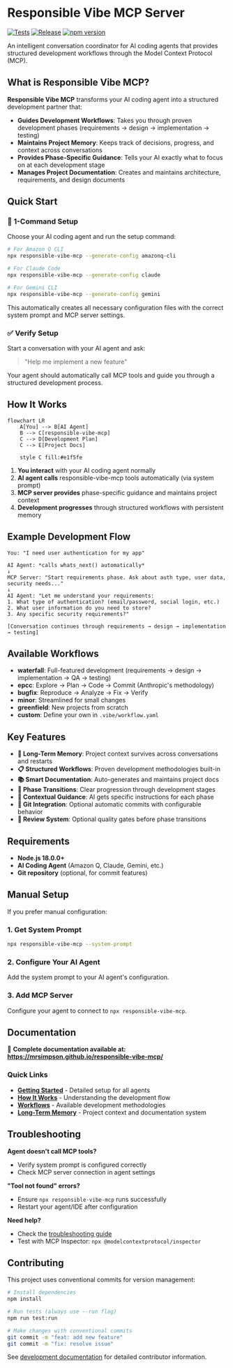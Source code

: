 # Responsible Vibe MCP Server

[![Tests](https://github.com/mrsimpson/vibe-feature-mcp/actions/workflows/pr.yml/badge.svg)](https://github.com/mrsimpson/vibe-feature-mcp/actions/workflows/pr.yml)
[![Release](https://github.com/mrsimpson/vibe-feature-mcp/actions/workflows/release.yml/badge.svg)](https://github.com/mrsimpson/vibe-feature-mcp/actions/workflows/release.yml)
[![npm version](https://badge.fury.io/js/responsible-vibe-mcp.svg)](https://badge.fury.io/js/responsible-vibe-mcp)

An intelligent conversation coordinator for AI coding agents that provides structured development workflows through the Model Context Protocol (MCP).

## What is Responsible Vibe MCP?

**Responsible Vibe MCP** transforms your AI coding agent into a structured development partner that:

- **Guides Development Workflows**: Takes you through proven development phases (requirements → design → implementation → testing)
- **Maintains Project Memory**: Keeps track of decisions, progress, and context across conversations
- **Provides Phase-Specific Guidance**: Tells your AI exactly what to focus on at each development stage
- **Manages Project Documentation**: Creates and maintains architecture, requirements, and design documents

## Quick Start

### 🚀 **1-Command Setup**

Choose your AI coding agent and run the setup command:

```bash
# For Amazon Q CLI
npx responsible-vibe-mcp --generate-config amazonq-cli

# For Claude Code
npx responsible-vibe-mcp --generate-config claude

# For Gemini CLI
npx responsible-vibe-mcp --generate-config gemini
```

This automatically creates all necessary configuration files with the correct system prompt and MCP server settings.

### ✅ **Verify Setup**

Start a conversation with your AI agent and ask:

> "Help me implement a new feature"

Your agent should automatically call MCP tools and guide you through a structured development process.

## How It Works

```mermaid
flowchart LR
    A[You] --> B[AI Agent]
    B --> C[responsible-vibe-mcp]
    C --> D[Development Plan]
    C --> E[Project Docs]

    style C fill:#e1f5fe
```

1. **You interact** with your AI coding agent normally
2. **AI agent calls** responsible-vibe-mcp tools automatically (via system prompt)
3. **MCP server provides** phase-specific guidance and maintains project context
4. **Development progresses** through structured workflows with persistent memory

## Example Development Flow

```
You: "I need user authentication for my app"

AI Agent: *calls whats_next() automatically*
↓
MCP Server: "Start requirements phase. Ask about auth type, user data, security needs..."
↓
AI Agent: "Let me understand your requirements:
1. What type of authentication? (email/password, social login, etc.)
2. What user information do you need to store?
3. Any specific security requirements?"

[Conversation continues through requirements → design → implementation → testing]
```

## Available Workflows

- **waterfall**: Full-featured development (requirements → design → implementation → QA → testing)
- **epcc**: Explore → Plan → Code → Commit (Anthropic's methodology)
- **bugfix**: Reproduce → Analyze → Fix → Verify
- **minor**: Streamlined for small changes
- **greenfield**: New projects from scratch
- **custom**: Define your own in `.vibe/workflow.yaml`

## Key Features

- **🧠 Long-Term Memory**: Project context survives across conversations and restarts
- **📋 Structured Workflows**: Proven development methodologies built-in
- **📚 Smart Documentation**: Auto-generates and maintains project docs
- **🔄 Phase Transitions**: Clear progression through development stages
- **🎯 Contextual Guidance**: AI gets specific instructions for each phase
- **🔧 Git Integration**: Optional automatic commits with configurable behavior
- **👥 Review System**: Optional quality gates before phase transitions

## Requirements

- **Node.js 18.0.0+**
- **AI Coding Agent** (Amazon Q, Claude, Gemini, etc.)
- **Git repository** (optional, for commit features)

## Manual Setup

If you prefer manual configuration:

### 1. Get System Prompt

```bash
npx responsible-vibe-mcp --system-prompt
```

### 2. Configure Your AI Agent

Add the system prompt to your AI agent's configuration.

### 3. Add MCP Server

Configure your agent to connect to `npx responsible-vibe-mcp`.

## Documentation

📖 **Complete documentation available at: https://mrsimpson.github.io/responsible-vibe-mcp/**

### Quick Links

- **[Getting Started](https://mrsimpson.github.io/responsible-vibe-mcp/user/agent-setup.html)** - Detailed setup for all agents
- **[How It Works](https://mrsimpson.github.io/responsible-vibe-mcp/user/how-it-works.html)** - Understanding the development flow
- **[Workflows](https://mrsimpson.github.io/responsible-vibe-mcp/workflows/)** - Available development methodologies
- **[Long-Term Memory](https://mrsimpson.github.io/responsible-vibe-mcp/user/long-term-memory.html)** - Project context and documentation system

## Troubleshooting

**Agent doesn't call MCP tools?**

- Verify system prompt is configured correctly
- Check MCP server connection in agent settings

**"Tool not found" errors?**

- Ensure `npx responsible-vibe-mcp` runs successfully
- Restart your agent/IDE after configuration

**Need help?**

- Check the [troubleshooting guide](https://mrsimpson.github.io/responsible-vibe-mcp/user/agent-setup.html#troubleshooting)
- Test with MCP Inspector: `npx @modelcontextprotocol/inspector`

## Contributing

This project uses conventional commits for version management:

```bash
# Install dependencies
npm install

# Run tests (always use --run flag)
npm run test:run

# Make changes with conventional commits
git commit -m "feat: add new feature"
git commit -m "fix: resolve issue"
```

See [development documentation](https://mrsimpson.github.io/responsible-vibe-mcp/dev/) for detailed contributor information.
